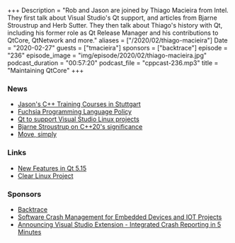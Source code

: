 +++
Description = "Rob and Jason are joined by Thiago Macieira from Intel. They first talk about Visual Studio's Qt support, and articles from Bjarne Stroustrup and Herb Sutter. They then talk about Thiago's history with Qt, including his former role as Qt Release Manager and his contributions to QtCore, QtNetwork and more."
aliases = ["/2020/02/thiago-macieira"]
Date = "2020-02-27"
guests = ["tmacieira"]
sponsors = ["backtrace"]
episode = "236"
episode_image = "img/episode/2020/02/thiago-macieira.jpg"
podcast_duration = "00:57:20"
podcast_file = "cppcast-236.mp3"
title = "Maintaining QtCore"
+++

### News ###

 - [Jason's C++ Training Courses in Stuttgart](https://www.qa-systems.com/academy/)
 - [Fuchsia Programming Language Policy](https://fuchsia.googlesource.com/fuchsia/+/refs/heads/master/docs/project/policy/programming_languages.md#Languages-C-2)
 - [Qt to support Visual Studio Linux projects](https://devblogs.microsoft.com/cppblog/qt-to-support-visual-studio-linux-projects/?WT.mc_id=social-reddit-marouill)
 - [Bjarne Stroustrup on C++20's significance](https://isocpp.org/blog/2020/02/bjarne-stroustrup-on-cpp20s-significance)
 - [Move, simply](https://herbsutter.com/2020/02/17/move-simply/)

### Links ###

 - [New Features in Qt 5.15](https://wiki.qt.io/New_Features_in_Qt_5.15)
 - [Clear Linux Project](https://clearlinux.org/)

### Sponsors ###

- [Backtrace](https://backtrace.io/?utm_source=CppCast&utm_medium=CppCast)
- [Software Crash Management for Embedded Devices and IOT Projects](https://hello.backtrace.io/sw-crash-management-for-embedded-devices-12/5/2019?utm_campaign=IoT%2FEmbedded%20Devices%20-%20Webinar%20-%20SW%20Crash%2012%2F5%2F2019%20-%20CPP%20Cast&utm_source=CPPCast)
- [Announcing Visual Studio Extension - Integrated Crash Reporting in 5 Minutes](https://backtrace.io/blog/features/visual-studio/)
